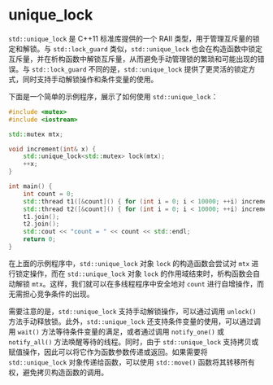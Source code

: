 # unique_lock

`std::unique_lock` 是 C++11 标准库提供的一个 RAII 类型，用于管理互斥量的锁定和解锁。与 `std::lock_guard` 类似，`std::unique_lock` 也会在构造函数中锁定互斥量，并在析构函数中解锁互斥量，从而避免手动管理锁的繁琐和可能出现的错误。与 `std::lock_guard` 不同的是，`std::unique_lock` 提供了更灵活的锁定方式，同时支持手动解锁操作和条件变量的使用。

下面是一个简单的示例程序，展示了如何使用 `std::unique_lock`：

```c++
#include <mutex>
#include <iostream>

std::mutex mtx;

void increment(int& x) {
    std::unique_lock<std::mutex> lock(mtx);
    ++x;
}

int main() {
    int count = 0;
    std::thread t1([&count]() { for (int i = 0; i < 10000; ++i) increment(count); });
    std::thread t2([&count]() { for (int i = 0; i < 10000; ++i) increment(count); });
    t1.join();
    t2.join();
    std::cout << "count = " << count << std::endl;
    return 0;
}
```

在上面的示例程序中，`std::unique_lock` 对象 `lock` 的构造函数会尝试对 `mtx` 进行锁定操作，而在 `std::unique_lock` 对象 `lock` 的作用域结束时，析构函数会自动解锁 `mtx`。这样，我们就可以在多线程程序中安全地对 `count` 进行自增操作，而无需担心竞争条件的出现。

需要注意的是，`std::unique_lock` 支持手动解锁操作，可以通过调用 `unlock()` 方法手动释放锁。此外，`std::unique_lock` 还支持条件变量的使用，可以通过调用 `wait()` 方法等待条件变量的满足，或者通过调用 `notify_one()` 或 `notify_all()` 方法唤醒等待的线程。同时，由于 `std::unique_lock` 支持拷贝或赋值操作，因此可以将它作为函数参数传递或返回。如果需要将 `std::unique_lock` 对象传递给函数，可以使用 `std::move()` 函数将其转移所有权，避免拷贝构造函数的调用。